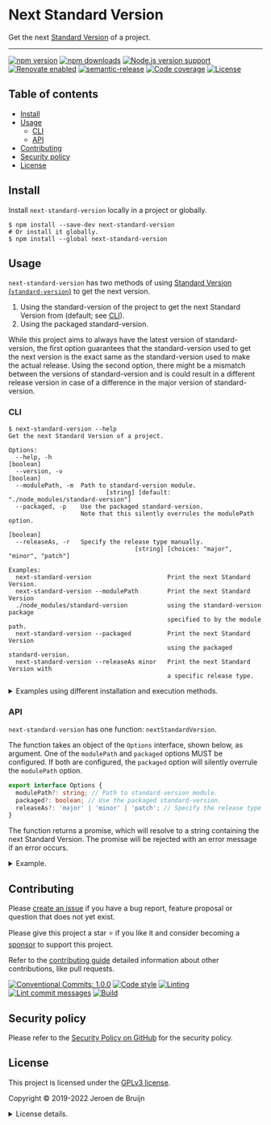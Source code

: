 # Next Standard Version

Get the next [Standard Version](https://github.com/conventional-changelog/standard-version) of a project.

---

[![npm version](https://img.shields.io/npm/v/next-standard-version?logo=npm&style=flat-square)](https://www.npmjs.com/package/next-standard-version)
[![npm downloads](https://img.shields.io/npm/dm/next-standard-version?logo=npm&style=flat-square)](https://www.npmjs.com/package/next-standard-version)
[![Node.js version support](https://img.shields.io/node/v/next-standard-version?logo=node.js&style=flat-square)](https://nodejs.org/en/about/releases/)
[![Renovate enabled](https://img.shields.io/badge/Renovate-enabled-brightgreen?logo=renovatebot&logoColor&style=flat-square)](https://renovatebot.com)
[![semantic-release](https://img.shields.io/badge/%20%20%F0%9F%93%A6%F0%9F%9A%80-semantic--release-e10079?style=flat-square)](https://github.com/semantic-release/semantic-release)
[![Code coverage](https://img.shields.io/codecov/c/github/vidavidorra/next-standard-version?logo=codecov&style=flat-square)](https://codecov.io/gh/vidavidorra/next-standard-version)
[![License](https://img.shields.io/github/license/vidavidorra/next-standard-version?style=flat-square)](LICENSE.md)

<a name="toc"></a>

## Table of contents

- [Install](#install)
- [Usage](#usage)
  - [CLI](#cli)
  - [API](#api)
- [Contributing](#contributing)
- [Security policy](#security-policy)
- [License](#license)

## Install

Install `next-standard-version` locally in a project or globally.

```shell
$ npm install --save-dev next-standard-version
# Or install it globally.
$ npm install --global next-standard-version
```

## Usage

`next-standard-version` has two methods of using [Standard Version (`standard-version`)](https://github.com/conventional-changelog/standard-version) to get the next version.

1. Using the standard-version of the project to get the next Standard Version from (default; see [CLI](#cli)).
2. Using the packaged standard-version.

While this project aims to always have the latest version of standard-version, the first option guarantees that the standard-version used to get the next version is the exact same as the standard-version used to make the actual release. Using the second option, there might be a mismatch between the versions of standard-version and is could result in a different release version in case of a difference in the major version of standard-version.

### CLI

```shell
$ next-standard-version --help
Get the next Standard Version of a project.

Options:
  --help, -h                                                           [boolean]
  --version, -v                                                        [boolean]
  --modulePath, -m  Path to standard-version module.
                           [string] [default: "./node_modules/standard-version"]
  --packaged, -p    Use the packaged standard-version.
                    Note that this silently overrules the modulePath option.
                                                                       [boolean]
  --releaseAs, -r   Specify the release type manually.
                                   [string] [choices: "major", "minor", "patch"]

Examples:
  next-standard-version                     Print the next Standard Version.
  next-standard-version --modulePath        Print the next Standard Version
  ./node_modules/standard-version           using the standard-version package
                                            specified to by the module path.
  next-standard-version --packaged          Print the next Standard Version
                                            using the packaged standard-version.
  next-standard-version --releaseAs minor   Print the next Standard Version with
                                            a specific release type.
```

<details>
<summary>Examples using different installation and execution methods.</summary>
<p>

- Run from global installation.

  ```shell
  $ next-standard-version  # From project root
  1.0.1
  ```

- Run from local installation.

  ```shell
  $ npx --no-install next-standard-version  # From project root
  1.0.1
  ```

- Run from local installation as npm script with the following in `package.json`.

  ```json
  {
    "scripts": {
      "next-version": "next-standard-version"
    }
  }
  ```

  And run.

  ```shell
  $ npm run next-version  # From project root
  1.0.1
  ```

</details>

### API

`next-standard-version` has one function: `nextStandardVersion`.

The function takes an object of the `Options` interface, shown below, as argument. One of the `modulePath` and `packaged` options MUST be configured. If both are configured, the `packaged` option will silently overrule the `modulePath` option.

```typescript
export interface Options {
  modulePath?: string; // Path to standard-version module.
  packaged?: boolean; // Use the packaged standard-version.
  releaseAs?: 'major' | 'minor' | 'patch'; // Specify the release type manually.
}
```

The function returns a promise, which will resolve to a string containing the next Standard Version. The promise will be rejected with an error message if an error occurs.

<details><summary>Example.</summary>
<p>

The example below shows how `next-standard-version` can be used in TypeScript. This example simply prints the next Standard Version to the console.

```typescript
import { nextStandardVersion } from 'next-standard-version';

nextStandardVersion({
  modulePath: './node_modules/standard-version',
})
  .then((version: string) => {
    console.log(version);
  })
  .catch((error) => {
    console.error(error);
  });
```

</details>

## Contributing

Please [create an issue](https://github.com/vidavidorra/next-standard-version/issues/new/choose) if you have a bug report, feature proposal or question that does not yet exist.

Please give this project a star ⭐ if you like it and consider becoming a [sponsor](https://github.com/sponsors/jdbruijn) to support this project.

Refer to the [contributing guide](https://github.com/vidavidorra/.github/blob/main/CONTRIBUTING.md) detailed information about other contributions, like pull requests.

[![Conventional Commits: 1.0.0](https://img.shields.io/badge/Conventional%20Commits-1.0.0-yellow?style=flat-square)](https://conventionalcommits.org)
[![Code style](https://img.shields.io/badge/code_style-Prettier-ff69b4?logo=prettier&style=flat-square)](https://github.com/prettier/prettier)
[![Linting](https://img.shields.io/badge/linting-ESLint-lightgrey?logo=eslint&style=flat-square)](https://eslint.org)
[![Lint commit messages](https://img.shields.io/github/workflow/status/vidavidorra/next-standard-version/Lint%20commit%20messages?logo=github&label=Lint%20commit%20messages&style=flat-square)](https://github.com/vidavidorra/next-standard-version/actions)
[![Build](https://img.shields.io/github/workflow/status/vidavidorra/next-standard-version/Build?logo=github&label=Build&style=flat-square)](https://github.com/vidavidorra/next-standard-version/actions)

## Security policy

Please refer to the [Security Policy on GitHub](https://github.com/vidavidorra/next-standard-version/security/) for the security policy.

## License

This project is licensed under the [GPLv3 license](https://www.gnu.org/licenses/gpl.html).

Copyright © 2019-2022 Jeroen de Bruijn

<details><summary>License details.</summary>
<p>

This program is free software: you can redistribute it and/or modify
it under the terms of the GNU General Public License as published by
the Free Software Foundation, either version 3 of the License, or
(at your option) any later version.

This program is distributed in the hope that it will be useful,
but WITHOUT ANY WARRANTY; without even the implied warranty of
MERCHANTABILITY or FITNESS FOR A PARTICULAR PURPOSE. See the
GNU General Public License for more details.

You should have received a copy of the GNU General Public License
along with this program. If not, see <http://www.gnu.org/licenses/>.

The full text of the license is available in the [LICENSE](LICENSE.md) file in this repository and [online](https://www.gnu.org/licenses/gpl.html).

</details>
